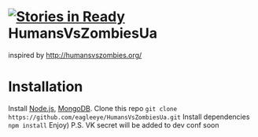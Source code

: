 [![Stories in Ready](https://badge.waffle.io/eagleeye/HumansVsZombiesUa.png?label=ready&title=Ready)](https://waffle.io/eagleeye/HumansVsZombiesUa)
HumansVsZombiesUa
=================

inspired by http://humansvszombies.org/

Installation
=================
Install [Node.js](http://nodejs.org/), [MongoDB](http://www.mongodb.com/).
Clone this repo
`git clone https://github.com/eagleeye/HumansVsZombiesUa.git`
Install dependencies
`npm install`
Enjoy)
P.S. VK secret will be added to dev conf soon
